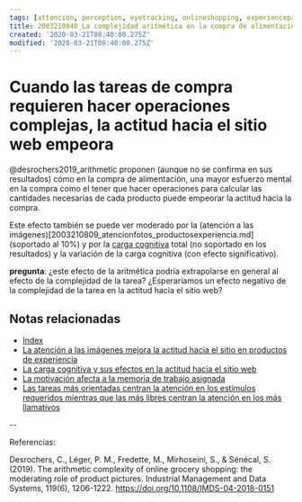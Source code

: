 ```yaml
---
tags: [attencion, perception, eyetracking, onlineshopping, experienceproducts, cognitiveload, grocery, Notebooks/attention, Notebooks/perception]
title: 2003210840_La complejidad aritmética en la compra de alimentación en sitios online
created: '2020-03-21T08:40:00.275Z'
modified: '2020-03-21T08:40:00.275Z'
---
```


# Cuando las tareas de compra requieren hacer operaciones complejas, la actitud hacia el sitio web empeora

@desrochers2019_arithmetic proponen (aunque no se confirma en sus resultados) cómo en la compra de alimentación, una mayor esfuerzo mental en la compra como el tener que hacer operaciones para calcular las cantidades necesarias de cada producto puede empeorar la actitud hacia la compra.

Este efecto también se puede ver moderado por la (atención a las imágenes)[2003210809_atencionfotos_productosexperiencia.md] (soportado al 10%) y por la [carga cognitiva](2003210840_medicion_efectos_cargacognitiva.md) total (no soportado en los resultados) y la variación de la carga cognitiva (con efecto significativo).

**pregunta**: ¿este efecto de la aritmética podría extrapolarse en general al efecto de la complejidad de la tarea? ¿Esperaríamos un efecto negativo de la complejidad de la tarea en la actitud hacia el sitio web?

## Notas relacionadas

- [Index](_2003101705_index.md)
- [La atención a las imágenes mejora la actitud hacia el sitio en productos de experiencia](2003210809_atencionfotos_productosexperiencia.md)
- [La carga cognitiva y sus efectos en la actitud hacia el sitio web](2003210840_medicion_efectos_cargacognitiva.md)
- [La motivación afecta a la memoria de trabajo asignada](2003101738_motivacion_memoriatrabajo.md)
- [Las tareas más orientadas centran la atención en los estímulos requeridos mientras que las más libres centran la atención en los más llamativos](2003220949_eyetracking_measures_differ_bytask.md)

--

Referencias:

Desrochers, C., Léger, P. M., Fredette, M., Mirhoseini, S., & Sénécal, S. (2019). The arithmetic complexity of online grocery shopping: the moderating role of product pictures. Industrial Management and Data Systems, 119(6), 1206-1222. https://doi.org/10.1108/IMDS-04-2018-0151
